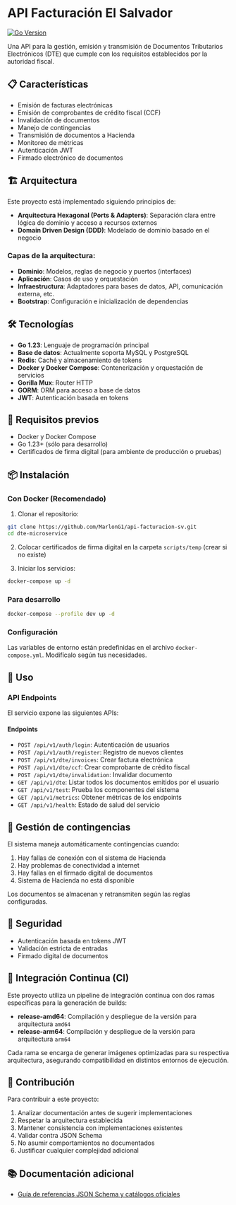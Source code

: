 # API Facturación El Salvador

[![Go Version](https://img.shields.io/badge/Go-1.23-blue.svg)](https://golang.org/)

Una API para la gestión, emisión y transmisión de Documentos Tributarios Electrónicos (DTE) que cumple con los requisitos establecidos por la autoridad fiscal.

## 📋 Características

- Emisión de facturas electrónicas
- Emisión de comprobantes de crédito fiscal (CCF)
- Invalidación de documentos
- Manejo de contingencias
- Transmisión de documentos a Hacienda
- Monitoreo de métricas
- Autenticación JWT
- Firmado electrónico de documentos

## 🏗️ Arquitectura

Este proyecto está implementado siguiendo principios de:

- **Arquitectura Hexagonal (Ports & Adapters)**: Separación clara entre lógica de dominio y acceso a recursos externos
- **Domain Driven Design (DDD)**: Modelado de dominio basado en el negocio

### Capas de la arquitectura:

- **Dominio**: Modelos, reglas de negocio y puertos (interfaces)
- **Aplicación**: Casos de uso y orquestación
- **Infraestructura**: Adaptadores para bases de datos, API, comunicación externa, etc.
- **Bootstrap**: Configuración e inicialización de dependencias

## 🛠️ Tecnologías

- **Go 1.23**: Lenguaje de programación principal
- **Base de datos**: Actualmente soporta MySQL y PostgreSQL
- **Redis**: Caché y almacenamiento de tokens
- **Docker y Docker Compose**: Contenerización y orquestación de servicios
- **Gorilla Mux**: Router HTTP
- **GORM**: ORM para acceso a base de datos
- **JWT**: Autenticación basada en tokens

## 🔧 Requisitos previos

- Docker y Docker Compose
- Go 1.23+ (sólo para desarrollo)
- Certificados de firma digital (para ambiente de producción o pruebas)

## 📦 Instalación

### Con Docker (Recomendado)

1. Clonar el repositorio:
```bash
git clone https://github.com/MarlonG1/api-facturacion-sv.git
cd dte-microservice
```

2. Colocar certificados de firma digital en la carpeta `scripts/temp` (crear si no existe)

3. Iniciar los servicios:
```bash
docker-compose up -d
```

### Para desarrollo

```bash
docker-compose --profile dev up -d
```

### Configuración

Las variables de entorno están predefinidas en el archivo `docker-compose.yml`. Modifícalo según tus necesidades.

## 🚀 Uso

### API Endpoints

El servicio expone las siguientes APIs:

#### Endpoints

- `POST /api/v1/auth/login`: Autenticación de usuarios
- `POST /api/v1/auth/register`: Registro de nuevos clientes
- `POST /api/v1/dte/invoices`: Crear factura electrónica
- `POST /api/v1/dte/ccf`: Crear comprobante de crédito fiscal
- `POST /api/v1/dte/invalidation`: Invalidar documento
- `GET /api/v1/dte`: Listar todos los documentos emitidos por el usuario
- `GET /api/v1/test`: Prueba los componentes del sistema
- `GET /api/v1/metrics`: Obtener métricas de los endpoints
- `GET /api/v1/health`: Estado de salud del servicio

## 🚧 Gestión de contingencias

El sistema maneja automáticamente contingencias cuando:

1. Hay fallas de conexión con el sistema de Hacienda
2. Hay problemas de conectividad a internet
3. Hay fallas en el firmado digital de documentos
4. Sistema de Hacienda no está disponible

Los documentos se almacenan y retransmiten según las reglas configuradas.

## 🔐 Seguridad

- Autenticación basada en tokens JWT
- Validación estricta de entradas
- Firmado digital de documentos

## 🔄 Integración Continua (CI)

Este proyecto utiliza un pipeline de integración continua con dos ramas específicas para la generación de builds:

- **release-amd64**: Compilación y despliegue de la versión para arquitectura `amd64`
- **release-arm64**: Compilación y despliegue de la versión para arquitectura `arm64`

Cada rama se encarga de generar imágenes optimizadas para su respectiva arquitectura, asegurando compatibilidad en distintos entornos de ejecución.

## 👥 Contribución

Para contribuir a este proyecto:

1. Analizar documentación antes de sugerir implementaciones
2. Respetar la arquitectura establecida
3. Mantener consistencia con implementaciones existentes
4. Validar contra JSON Schema
5. No asumir comportamientos no documentados
6. Justificar cualquier complejidad adicional

## 📚 Documentación adicional

- [Guía de referencias JSON Schema y catálogos oficiales](https://factura.gob.sv/informacion-tecnica-y-funcional/)